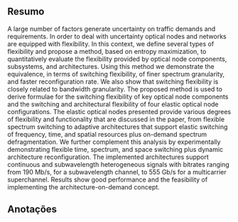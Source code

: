 ## Resumo

A large number of factors generate uncertainty on traffic demands and requirements. In order to deal with uncertainty optical nodes and networks are equipped with flexibility. In this context, we define several types of flexibility and propose a method, based on entropy maximization, to quantitatively evaluate the flexibility provided by optical node components, subsystems, and architectures. Using this method we demonstrate the equivalence, in terms of switching flexibility, of finer spectrum granularity, and faster reconfiguration rate. We also show that switching flexibility is closely related to bandwidth granularity. The proposed method is used to derive formulae for the switching flexibility of key optical node components and the switching and architectural flexibility of four elastic optical node configurations. The elastic optical nodes presented provide various degrees of flexibility and functionality that are discussed in the paper, from flexible spectrum switching to adaptive architectures that support elastic switching of frequency, time, and spatial resources plus on-demand spectrum defragmentation. We further complement this analysis by experimentally demonstrating flexible time, spectrum, and space switching plus dynamic architecture reconfiguration. The implemented architectures support continuous and subwavelength heterogeneous signals with bitrates ranging from 190  Mb/s, for a subwavelength channel, to 555  Gb/s for a multicarrier superchannel. Results show good performance and the feasibility of implementing the architecture-on-demand concept.


## Anotações

